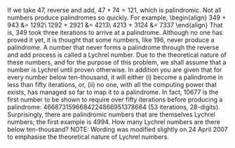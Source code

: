 If we take $47$, reverse and add, $47 + 74 = 121$, which is palindromic.
Not all numbers produce palindromes so quickly. For example,
\begin{align}
349 + 943 &= 1292\\
1292 + 2921 &= 4213\\
4213 + 3124 &= 7337
\end{align}
That is, $349$ took three iterations to arrive at a palindrome.
Although no one has proved it yet, it is thought that some numbers, like $196$, never produce a palindrome. A number that never forms a palindrome through the reverse and add process is called a Lychrel number. Due to the theoretical nature of these numbers, and for the purpose of this problem, we shall assume that a number is Lychrel until proven otherwise. In addition you are given that for every number below ten-thousand, it will either (i) become a palindrome in less than fifty iterations, or, (ii) no one, with all the computing power that exists, has managed so far to map it to a palindrome. In fact, $10677$ is the first number to be shown to require over fifty iterations before producing a palindrome: $4668731596684224866951378664$ ($53$ iterations, $28$-digits).
Surprisingly, there are palindromic numbers that are themselves Lychrel numbers; the first example is $4994$.
How many Lychrel numbers are there below ten-thousand?
NOTE: Wording was modified slightly on 24 April 2007 to emphasise the theoretical nature of Lychrel numbers.